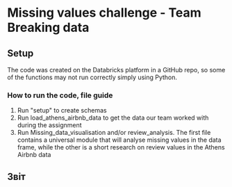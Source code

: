 # Missing values challenge - Team Breaking data

## Setup
The code was created on the Databricks platform in a GitHub repo, so some of the functions may not run correctly simply using Python. 

### How to run the code, file guide
1. Run "setup" to create schemas 
2. Run load_athens_airbnb_data to get the data our team worked with during the assignment
3. Run Missing_data_visualisation and/or review_analysis. The first file contains a universal module that will analyse missing values in the data frame, while the other is a short research on review values in the Athens Airbnb data

## Звіт